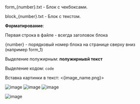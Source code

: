 form_{number}.txt - Блок с чекбоксами.

block_{number}.txt - Блок с текстом.


**Форматирование**:

Первая строка в файле - всегда заголовок блока

{number} - порядковый номер блока на странице сверху вниз (например form_1)


Выделение полужирным: __полужирнывй текст__

Выделение кодом: ```code```

Вставка картинки в текст: <{image_name.png}>

![image](https://github.com/user-attachments/assets/54d915c0-bbee-47c7-97b1-a38d986767a7)
![image](https://github.com/user-attachments/assets/08dfb855-78df-4d90-953e-1f9b9270a9d7)
![image](https://github.com/user-attachments/assets/210654f7-99c7-40fb-8316-f11dd841e1ea)

![image](https://github.com/user-attachments/assets/378d5321-74d5-489d-a83e-83d7aa1cbda1)
